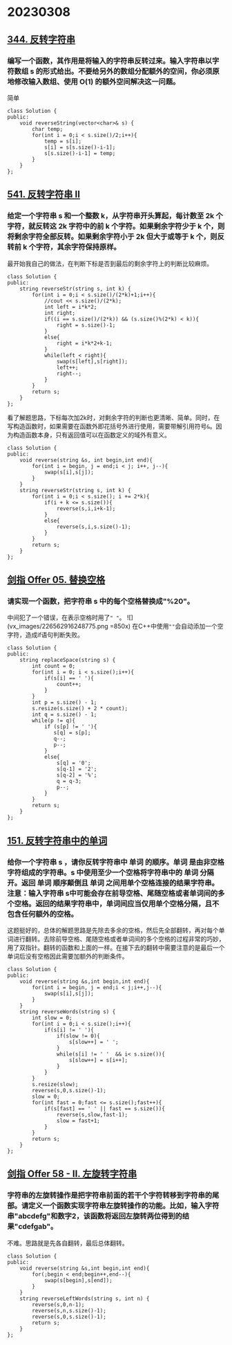 # 20230308
## [344. 反转字符串](https://leetcode.cn/problems/reverse-string/)
### 编写一个函数，其作用是将输入的字符串反转过来。输入字符串以字符数组 s 的形式给出。不要给另外的数组分配额外的空间，你必须原地修改输入数组、使用 O(1) 的额外空间解决这一问题。
简单
```
class Solution {
public:
    void reverseString(vector<char>& s) {
        char temp;
        for(int i = 0;i < s.size()/2;i++){
            temp = s[i];
            s[i] = s[s.size()-i-1];
            s[s.size()-i-1] = temp;
        }
    }
};
```
## [541. 反转字符串 II](https://leetcode.cn/problems/reverse-string-ii/)
### 给定一个字符串 s 和一个整数 k，从字符串开头算起，每计数至 2k 个字符，就反转这 2k 字符中的前 k 个字符。如果剩余字符少于 k 个，则将剩余字符全部反转。如果剩余字符小于 2k 但大于或等于 k 个，则反转前 k 个字符，其余字符保持原样。
最开始我自己的做法，在判断下标是否到最后的剩余字符上的判断比较麻烦。
```
class Solution {
public:
    string reverseStr(string s, int k) {
        for(int i = 0;i < s.size()/(2*k)+1;i++){
            //cout << s.size()/(2*k);
            int left = i*k*2;
            int right;
            if((i == s.size()/(2*k)) && (s.size()%(2*k) < k)){
                right = s.size()-1;
            }
            else{
                right = i*k*2+k-1;
            }
            while(left < right){
                swap(s[left],s[right]);
                left++;
                right--;
            }
        }
        return s;
    }
};
```
看了解题思路，下标每次加2k时，对剩余字符的判断也更清晰、简单。同时，在写构造函数时，如果需要在函数外即花括号外进行使用，需要带解引用符号`&`。因为构造函数本身，只有返回值可以在函数定义的域外有意义。
```
class Solution {
public:
    void reverse(string &s, int begin,int end){
        for(int i = begin, j = end;i < j; i++, j--){
            swap(s[i],s[j]);
        }
    }
    string reverseStr(string s, int k) {
        for(int i = 0;i < s.size(); i += 2*k){
            if(i + k <= s.size()){
                reverse(s,i,i+k-1);
            }
            else{
                reverse(s,i,s.size()-1);
            }
        }
        return s;
    }
};
```
## [剑指 Offer 05. 替换空格](https://leetcode.cn/problems/ti-huan-kong-ge-lcof/)
### 请实现一个函数，把字符串 s 中的每个空格替换成"%20"。
中间犯了一个错误，在表示空格时用了`" "`。
![](vx_images/226562916248775.png =850x)
在C++中使用`""`会自动添加一个空字符，造成if语句判断失败。
```
class Solution {
public:
    string replaceSpace(string s) {
        int count = 0;
        for(int i = 0; i < s.size();i++){
            if(s[i] == ' '){
                count++;
            }
        }
        int p = s.size() - 1;
        s.resize(s.size() + 2 * count);
        int q = s.size() - 1;
        while(p != q){
            if (s[p] != ' '){
               s[q] = s[p];
               q--;
               p--;
            }
            else{
                s[q] = '0';
                s[q-1] = '2';
                s[q-2] = '%';
                q = q-3;
                p--;
            }
        }
        return s;
    }
};
```
## [151. 反转字符串中的单词](https://leetcode.cn/problems/reverse-words-in-a-string/)
### 给你一个字符串 s ，请你反转字符串中 单词 的顺序。单词 是由非空格字符组成的字符串。s 中使用至少一个空格将字符串中的 单词 分隔开。返回 单词 顺序颠倒且 单词 之间用单个空格连接的结果字符串。注意：输入字符串 s中可能会存在前导空格、尾随空格或者单词间的多个空格。返回的结果字符串中，单词间应当仅用单个空格分隔，且不包含任何额外的空格。
这题挺好的，总体的解题思路是先除去多余的空格，然后先全部翻转，再对每个单词进行翻转。去除前导空格、尾随空格或者单词间的多个空格的过程非常的巧妙，用了双指针。翻转的函数和上面的一样。在接下去的翻转中需要注意的是最后一个单词后没有空格因此需要加额外的判断条件。
```
class Solution {
public:
    void reverse(string &s,int begin,int end){
        for(int i = begin, j = end;i < j;i++,j--){
            swap(s[i],s[j]);
        }
    }
    string reverseWords(string s) { 
        int slow = 0;
        for(int i = 0;i < s.size();i++){
            if(s[i] != ' '){
                if(slow != 0){
                    s[slow++] = ' ';
                }
                while(s[i] != ' '  && i< s.size()){
                    s[slow++] = s[i++];
                }
            }
        }
        s.resize(slow);
        reverse(s,0,s.size()-1);
        slow = 0;
        for(int fast = 0;fast <= s.size();fast++){
            if(s[fast] == ' ' || fast == s.size()){
                reverse(s,slow,fast-1);
                slow = fast+1;
            }
        }
        return s;
    }
};
```
## [剑指 Offer 58 - II. 左旋转字符串](https://leetcode.cn/problems/zuo-xuan-zhuan-zi-fu-chuan-lcof/)
### 字符串的左旋转操作是把字符串前面的若干个字符转移到字符串的尾部。请定义一个函数实现字符串左旋转操作的功能。比如，输入字符串"abcdefg"和数字2，该函数将返回左旋转两位得到的结果"cdefgab"。
不难。思路就是先各自翻转，最后总体翻转。
```
class Solution {
public:
    void reverse(string &s,int begin,int end){
        for(;begin < end;begin++,end--){
            swap(s[begin],s[end]);
        }
    }
    string reverseLeftWords(string s, int n) {
        reverse(s,0,n-1);
        reverse(s,n,s.size()-1);
        reverse(s,0,s.size()-1);
        return s;
    }
};
```